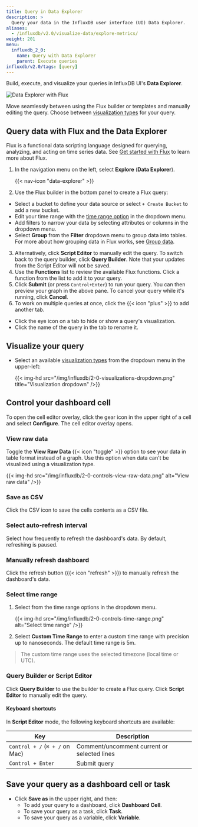 ```yaml
---
title: Query in Data Explorer
description: >
  Query your data in the InfluxDB user interface (UI) Data Explorer.
aliases: 
  - /influxdb/v2.0/visualize-data/explore-metrics/
weight: 201
menu:
  influxdb_2_0:
    name: Query with Data Explorer
    parent: Execute queries
influxdb/v2.0/tags: [query]
---
```


Build, execute, and visualize your queries in InfluxDB UI's **Data Explorer**.

![Data Explorer with Flux](/img/influxdb/2-0-data-explorer.png)

Move seamlessly between using the Flux builder or templates and manually editing the query.
Choose between [visualization types](/influxdb/v2.0/visualize-data/visualization-types/) for your query.

## Query data with Flux and the Data Explorer

Flux is a functional data scripting language designed for querying,
analyzing, and acting on time series data.
See [Get started with Flux](/influxdb/v2.0/query-data/get-started) to learn more about Flux.

1. In the navigation menu on the left, select **Explore** (**Data Explorer**).

    {{< nav-icon "data-explorer" >}}

2. Use the Flux builder in the bottom panel to create a Flux query:
  - Select a bucket to define your data source or select `+ Create Bucket` to add a new bucket.
  - Edit your time range with the [time range option](#select-time-range) in the dropdown menu.
  - Add filters to narrow your data by selecting attributes or columns in the dropdown menu.
  - Select **Group** from the **Filter** dropdown menu to group data into tables. For more about how grouping data in Flux works, see [Group data](/influxdb/v2.0/query-data/flux/group-data/).    
3. Alternatively, click **Script Editor** to manually edit the query.
   To switch back to the query builder, click **Query Builder**. Note that your updates from the Script Editor will not be saved.
4. Use the **Functions** list to review the available Flux functions.
   Click a function from the list to add it to your query.
5. Click **Submit** (or press `Control+Enter`) to run your query. You can then preview your graph in the above pane.
  To cancel your query while it's running, click **Cancel**.
6. To work on multiple queries at once, click the {{< icon "plus" >}} to add another tab.
  * Click the eye icon on a tab to hide or show a query's visualization.
  * Click the name of the query in the tab to rename it.

## Visualize your query

- Select an available [visualization types](/influxdb/v2.0/visualize-data/visualization-types/) from the dropdown menu in the upper-left:

    {{< img-hd src="/img/influxdb/2-0-visualizations-dropdown.png" title="Visualization dropdown" />}}

## Control your dashboard cell

To open the cell editor overlay, click the gear icon in the upper right of a cell and select **Configure**.
 The cell editor overlay opens.

### View raw data

Toggle the **View Raw Data** {{< icon "toggle" >}} option to see your data in table format instead of a graph. Use this option when data can't be visualized using a visualization type.

 {{< img-hd src="/img/influxdb/2-0-controls-view-raw-data.png" alt="View raw data" />}}

### Save as CSV

Click the CSV icon to save the cells contents as a CSV file.

### Select auto-refresh interval

Select how frequently to refresh the dashboard's data. By default, refreshing is paused.

### Manually refresh dashboard

Click the refresh button ({{< icon "refresh" >}}) to manually refresh the dashboard's data.

### Select time range

1. Select from the time range options in the dropdown menu.

    {{< img-hd src="/img/influxdb/2-0-controls-time-range.png" alt="Select time range" />}}

2. Select **Custom Time Range** to enter a custom time range with precision up to nanoseconds.
The default time range is 5m.

> The custom time range uses the selected timezone (local time or UTC).

### Query Builder or Script Editor

Click **Query Builder** to use the builder to create a Flux query. Click **Script Editor** to manually edit the query.

#### Keyboard shortcuts

In **Script Editor** mode, the following keyboard shortcuts are available:

| Key                            | Description                                 |
|--------------------------------|---------------------------------------------|
| `Control + /` (`⌘ + /` on Mac) | Comment/uncomment current or selected lines |
| `Control + Enter`              | Submit query                                |

## Save your query as a dashboard cell or task

- Click **Save as** in the upper right, and then:
  - To add your query to a dashboard, click **Dashboard Cell**.
  - To save your query as a task, click **Task**.
  - To save your query as a variable, click **Variable**.
